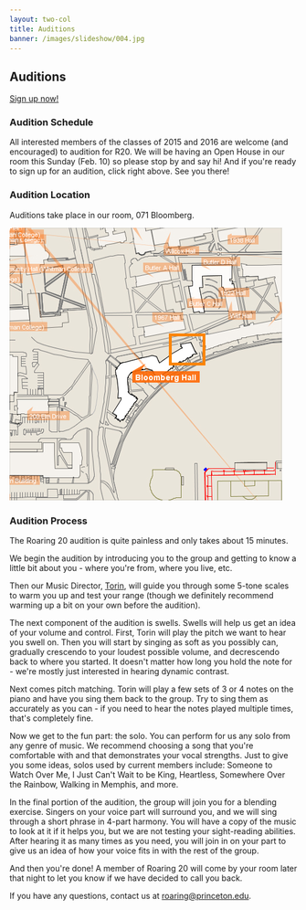 ```yaml
---
layout: two-col
title: Auditions
banner: /images/slideshow/004.jpg
---
```


## Auditions

<div class="auditions">
<a href="https://wass.princeton.edu/pages/viewcalendar.page.php?cal_id=1134" id="auditions_button" target="_blank">Sign up now!</a>
</div>

### Audition Schedule

All interested members of the classes of 2015 and 2016 are welcome
(and encouraged) to audition for R20.  We will be having an Open House
in our room this Sunday (Feb. 10) so please stop by and say hi!  And if
you're ready to sign up for an audition, click right above.  See you there!

### Audition Location

Auditions take place in our room, 071 Bloomberg.

![Roaring 20 Room](/images/r20room.jpg)

### Audition Process

The Roaring 20 audition is quite painless and only takes about 15
minutes.

We begin the audition by introducing you to the group and getting to
know a little bit about you - where you're from, where you live, etc.

Then our Music Director, [Torin](/members/torin), will guide you
through some 5-tone scales to warm you up and test your range (though
we definitely recommend warming up a bit on your own before the
audition).

The next component of the audition is swells. Swells will help us get
an idea of your volume and control. First, Torin will play the pitch
we want to hear you swell on. Then you will start by singing as soft
as you possibly can, gradually crescendo to your loudest possible
volume, and decrescendo back to where you started. It doesn't matter
how long you hold the note for - we're mostly just interested in
hearing dynamic contrast.

Next comes pitch matching. Torin will play a few sets of 3 or 4 notes
on the piano and have you sing them back to the group. Try to sing
them as accurately as you can - if you need to hear the notes played
multiple times, that's completely fine.

Now we get to the fun part: the solo. You can perform for us any solo
from any genre of music. We recommend choosing a song that you're
comfortable with and that demonstrates your vocal strengths. Just to
give you some ideas, solos used by current members include: Someone to
Watch Over Me, I Just Can't Wait to be King, Heartless, Somewhere Over
the Rainbow, Walking in Memphis, and more.

In the final portion of the audition, the group will join you for a
blending exercise. Singers on your voice part will surround you, and
we will sing through a short phrase in 4-part harmony. You will have a
copy of the music to look at it if it helps you, but we are not
testing your sight-reading abilities. After hearing it as many times
as you need, you will join in on your part to give us an idea of how
your voice fits in with the rest of the group.

And then you're done! A member of Roaring 20 will come by your room
later that night to let you know if we have decided to call you back.

If you have any questions, contact us at
[roaring@princeton.edu](mailto:roaring@princeton.edu).
